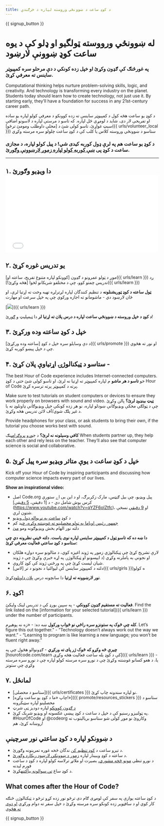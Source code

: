 ```yaml
---
title: د کوډ ساعت د ښوونځي وروسته لپاره د څرګندې
---
```


{{ signup_button }}

# له ښوونځي ورووسته ټولگيو او ډلو کې د يوه ساعت کوډ ښوونې لارښود

### په غورځنګ کې ګډون وکړئ او خپل زده کونکي د دې مرحلو سره کمپیوټر ساینس ته معرفي کړئ.

Computational thinking helps nurture problem-solving skills, logic, and creativity. And technology is transforming every industry on the planet. Students today should learn how to create technology, not just use it. By starting early, they’ll have a foundation for success in any 21st-century career path.

د کوډ یو ساعت هڅه کول د کمپیوټر ساینس ته زده کوونکو د معرفي کولو لپاره یو ساده او تفریحی لار دی، شاید د لومړي ځل لپاره. که تاسو د مرستې لپاره د لاسونو اضافي سیټ غواړئ، تاسو کولی شئ د [محلي داوطلب ومومئ ترڅو]({{ urls/volunteer_local }}) ستاسو د ښوونځي وروسته کلاس یا کلب کې د کوډ ساعت چلولو سره مرسته وکړي

### د کوډ یو ساعت هم په لرې ډول کوربه کیدی شي! د پیل کولو لپاره، د مجازی ساعت د کوډ پی [ښې کوربه کولو لپاره زموږ لارښوونې وګور](https://hourofcode.com/us/how-to/virtual)ئ.

* * *

## ۱. دا ویډیو وګورئ <iframe width="500" height="255" src="//www.youtube.com/embed/SrnvvWDm73k" frameborder="0" allowfullscreen></iframe> 

## ۲. یو تدریس غوره کړئ

موږ د ټولو عمرونو د ګډون [کوونکو لپاره متنوع تفریح، ساعته او]({{ urls/learn }}) ږد تدریس چمتو کوو، چې د مختلفو شریکانو لخوا [هڅه وکړئ!]({{ urls/learn }})

**ټول ساعته د کوډ ټوریشنلونه** د تنظیم کنندگان لپاره لږترلږه تهیه وخت ته اړتیا لري، او ځان لارښود دي - ماشومانو ته اجازه ورکوي چې په خپل سرعت او مهارت

[![](/images/fit-700/tutorials.png)]({{ urls/learn }})

**د کوډ د خپل وروسته د ښوونځي ساعت لپاره د درس پلان ته اړتیا لر** دا ټیمپلیټ و [ګور](/files/AfterschoolEducatorLessonPlanOutline.docx)ئ!

## ۳. خپل د کوډ ساعته وده ورکړئ

د دې وسایلو سره خپل د کوډ [ساعته وده ورکړئ]({{ urls/promote }}) او نور ته هڅوي چې د خپل پیښو کوربه کړئ.

## ۴. ستاسو د ټیکنالوژۍ اړتیاوې پلان کړئ -

The best Hour of Code experience includes Internet-connected computers. خو **تاسو د هر ماشو** م لپاره کمپیوټر ته اړتیا نه لرئ، او تاسو کولی شئ حتی د کوډ Hour of Code پرته د کمپیوټر پرته ترسره کړئ.

Make sure to test tutorials on student computers or devices to ensure they work properly on browsers with sound and video. **ټیټ بینډوډ لرئ؟** پالن وکړئ چې د ټولګي مخکې ویډیوګانې ښودلو لپاره، نو هر زده کونکي خپل ویډیوګانې ډاونلوډ نه یا د غیر پلګ شوي/آف لائن تدریس هڅه وکړئ.

Provide headphones for your class, or ask students to bring their own, if the tutorial you choose works best with sound.

**کافي وسیلونه نه لرئ؟** د جوړو [پروګرامې](https://www.youtube.com/watch?v=vgkahOzFH2Q)نګ When students partner up, they help each other and rely less on the teacher. They’ll also see that computer science is social and collaborative.

## ۵. خپل د کوډ ساعت د یوې متاثر ویډیو سره پیل کړئ

Kick off your Hour of Code by inspiring participants and discussing how computer science impacts every part of our lives.

**Show an inspirational video:**

- اصل Code.org پیل ویډیو، چې بیل ګیټس، مارک زکربرګ، او د این بی اے ستوري کرس بوش شامل دي - د [1 دقیقې، [5 دقی](https://www.youtube.com/watch?v=nKIu9yen5nc)قې](https://www.youtube.com/watch?v=qYZF6oIZtfc)، او [9 دقیقې](https://www.youtube.com/watch?v=dU1xS07N-FA) نسخې شتون لري.
- د کوډ [ساعت په نړیواله ډول ویډیو](https://www.youtube.com/watch?v=KsOIlDT145A)
- [جمهور رئیس اوباما په ټولو محصلینو ته غوښتنه وکړه، چې](https://www.youtube.com/watch?v=6XvmhE1J9PY)د کم
- دلته نور الهام بخش ویډیوګونه ومو [مئ](https://www.youtube.com/playlist?list=PLzdnOPI1iJNfpD8i4Sx7U0y2MccnrNZuP)

**دا ښه ده که تاسو ټول د کمپیوټر ساینس لپاره نوی یاست. دلته ځینې نظرونه دي چې ستاسو د کوډ ساعتي فعالیت معرفي کړئ:**

- لارې تشریح کړئ چې ټیکنالوژي زموږ په ژوند اغیزه کوي، د مثالونو سره دواړه هلکان او نجونې به پاملرنه وکړي (د ایپسونو او ټیکنالوژۍ په اړه خبرې وکړئ چې د ژوند
- شیان لیست کړئ چې په ورځني ژوند کې کوډ کاروي.
- دلته د کمپیوټر ساینس کې لیوالتیا د نجونو د تر [لاس]({{ urls/girls }})ه کولو

**نور لارښوونه ته اړتیا** دا سانچونه درس [پلان ډاونلوډ](/files/AfterschoolEducatorLessonPlanOutline.docx)کړئ.

## ۶. کوډ!

**فعالیت ته مستقیم ګډون کوونکي** - په سپین بورډ کې د تدریس لینک ولیکئ. Find the link listed on the [information for your selected tutorial]({{ urls/learn }}) under the number of participants.

**کله چې څوک په ستونزو سره راځي نو ځواب ورکول** ښه ده: - «زه نه پوهیږم. Let’s figure this out together.” - “Technology doesn’t always work out the way we want.” - “Learning to program is like learning a new language; you won’t be fluent right away.”

**چیرې څه وکړو که څوک ژر پای ته ورکړي** - ګډونوالو هڅول چې په [hourofcode.com/learn کې د کوډ بله ساعت فعالیت هڅه وکړي]({{ urls/learn }}) - یا، د هغو کسانو غوښتنه وکړئ چې د نورو سره مرسته کولو لپاره چې د نورو سره مرسته وکړي چې ستونز

## ۷. لمانځل

- [ستاسو د محصلی]({{ urls/certificates }}) نو لپاره سندونه چاپ کړئ.
- [چاپ «ما د کوډ یو ساعت وکړه!»]({{ promote/resources_stickers }}) ستاسو د محصلینو لپاره سټیکرونه
- [د ګډون کوونکو](https://www.amazon.com/stores/Code/page/8557B2A6-EBF2-4C9F-95C5-C3256FBA0220?ref_=ast_bln) لپاره دودیز ټی شرټ
- په ټولنیزو رسنیو کې د خپل د ساعت د کوډ پیښې عکسونه او ویډیو شریک کړئ. #HourOfCode او @codeorg وکاروئ نو موږ کولی شو ستاسو بریالیتوب ته روښانه کړئ، هم!

## د ښوونکو لپاره د کوډ ساعتي نور سرچینې

- د تیرو ساعت د [کوډ تنظیم کن](http://www.slideshare.net/TeachCode/hour-of-code-best-practices-for-successful-educators-51273466) ندگان څخه غوره تمرینونه وګورئ.
- د ساعته د کوډ ویبینار لپاره [زموږ د ښوونکي لارښود ریکارډ وګورئ](https://youtu.be/EJeMeSW2-Mw).
- د نورو تنظی [مونو څخه مشورې،](http://forum.code.org/c/plc/hour-of-code) بصیرت او ملاتړ ترلاسه کولو لپاره د کوډ د ساعت فورم لیدنه
- د کوډ ساع [تي سوالونه بیاکتنه](https://support.code.org/hc/en-us/categories/200147083-Hour-of-Code)کړئ.

## What comes after the Hour of Code?

د کوډ ساعته یوازې په سفر کې لومړی ګام دی ترڅو نور زده کړو ترڅو د ټیکنالوژۍ څنګه کار کوي او د سافټویر زده کونکو سره مرسته وکړئ د خپل سفر ته دوام ورکړي [او دوی ته هڅ](/beyond)وي

{{ signup_button }}
